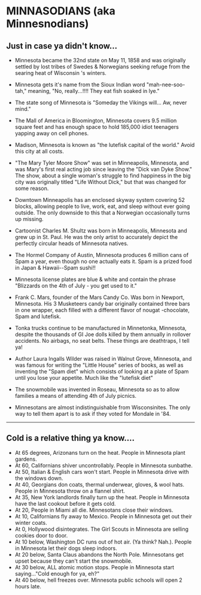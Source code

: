 <div id="wikitext">

<div style="display: none;">

Summary:who are these people that live in Minnesota? Parent:(Main.)<span
class="wikiword">[HumourousStuff](http://wiki.tamouse.org?n=Main.HumourousStuff?action=print)</span>
<span
class="wikiword">[IncludeMe](http://wiki.tamouse.org?n=Main.IncludeMe?action=edit)[?](http://wiki.tamouse.org?n=Main.IncludeMe?action=edit)</span>:[HumourousStuff](http://wiki.tamouse.org?n=Main.HumourousStuff?action=print)
Categories:[Humour](http://wiki.tamouse.org?n=Category.Humour) Tags:
funny, state humour, Minnesota

</div>

<div class="vspace">

</div>

MINNASODIANS (aka Minnesnodians)
================================

Just in case ya didn't know...
------------------------------

-   Minnesota became the 32nd state on May 11, 1858 and was originally
    settled by lost tribes of Swedes & Norwegians seeking refuge from
    the searing heat of Wisconsin 's winters.
    <div class="vspace">

    </div>

-   Minnesota gets it's name from the Sioux Indian word
    "mah-nee-soo-tah," meaning, "No, really...!!!! They eat fish soaked
    in lye."
    <div class="vspace">

    </div>

-   The state song of Minnesota is "Someday the Vikings will... Aw,
    never mind."
    <div class="vspace">

    </div>

-   The Mall of America in Bloomington, Minnesota covers 9.5 million
    square feet and has enough space to hold 185,000 idiot teenagers
    yapping away on cell phones.
    <div class="vspace">

    </div>

-   Madison, Minnesota is known as "the lutefisk capital of the world."
    Avoid this city at all costs.
    <div class="vspace">

    </div>

-   "The Mary Tyler Moore Show" was set in Minneapolis, Minnesota, and
    was Mary's first real acting job since leaving the "Dick van Dyke
    Show." The show, about a single woman's struggle to find happiness
    in the big city was originally titled "Life Without Dick," but that
    was changed for some reason.
    <div class="vspace">

    </div>

-   Downtown Minneapolis has an enclosed skyway system covering 52
    blocks, allowing people to live, work, eat, and sleep without ever
    going outside. The only downside to this that a Norwegian
    occasionally turns up missing.
    <div class="vspace">

    </div>

-   Cartoonist Charles M. Shultz was born in Minneapolis, Minnesota and
    grew up in St. Paul. He was the only artist to accurately depict the
    perfectly circular heads of Minnesota natives.
    <div class="vspace">

    </div>

-   The Hormel Company of Austin, Minnesota produces 6 million cans of
    Spam a year, even though no one actually eats it. Spam is a prized
    food in Japan & Hawaii--Spam sushi!!
    <div class="vspace">

    </div>

-   Minnesota license plates are blue & white and contain the phrase
    "Blizzards on the 4th of July - you get used to it."
    <div class="vspace">

    </div>

-   Frank C. Mars, founder of the Mars Candy Co. Was born in Newport,
    Minnesota. His 3 Musketeers candy bar originally contained three
    bars in one wrapper, each filled with a different flavor of
    nougat -chocolate, Spam and lutefisk.
    <div class="vspace">

    </div>

-   Tonka trucks continue to be manufactured in Minnetonka, Minnesota,
    despite the thousands of GI Joe dolls killed by them annually in
    rollover accidents. No airbags, no seat belts. These things are
    deathtraps, I tell ya!
    <div class="vspace">

    </div>

-   Author Laura Ingalls Wilder was raised in Walnut Grove, Minnesota,
    and was famous for writing the "Little House" series of books, as
    well as inventing the "Spam diet" which consists of looking at a
    plate of Spam until you lose your appetite. Much like the "lutefisk
    diet"
    <div class="vspace">

    </div>

-   The snowmobile was invented in Roseau, Minnesota so as to allow
    families a means of attending 4th of July picnics.
    <div class="vspace">

    </div>

-   Minnesotans are almost indistinguishable from Wisconsinites. The
    only way to tell them apart is to ask if they voted for Mondale in
    '84.

<div class="vspace">

</div>

------------------------------------------------------------------------

<div class="vspace">

</div>

Cold is a relative thing ya know....
------------------------------------

-   At 65 degrees, Arizonans turn on the heat. People in Minnesota plant
    gardens.
-   At 60, Californians shiver uncontrollably. People in Minnesota
    sunbathe.
-   At 50, Italian & English cars won't start. People in Minnesota drive
    with the windows down.
-   At 40, Georgians don coats, thermal underwear, gloves, & wool hats.
    People in Minnesota throw on a flannel shirt.
-   At 35, New York landlords finally turn up the heat. People in
    Minnesota have the last cookout before it gets cold.
-   At 20, People in Miami all die. Minnesotans close their windows.
-   At 10, Californians fly away to Mexico. People in Minnesota get out
    their winter coats.
-   At 0, Hollywood disintegrates. The Girl Scouts in Minnesota are
    selling cookies door to door.
-   At 10 below, Washington DC runs out of hot air. (Ya think? Nah.).
    People in Minnesota let their dogs sleep indoors.
-   At 20 below, Santa Claus abandons the North Pole. Minnesotans get
    upset because they can't start the snowmobile.
-   At 30 below, ALL atomic motion stops. People in Minnesota start
    saying..."Cold enough for ya, eh?"
-   At 40 below, hell freezes over. Minnesota public schools will open 2
    hours late.

</div>
